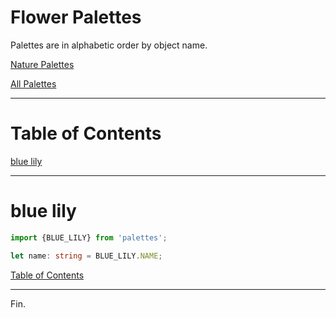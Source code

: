 <!--suppress JSUnresolvedLibraryURL -->

# Flower Palettes

Palettes are in alphabetic order by object name.

[Nature Palettes](../nature-palettes.md)

[All Palettes](../../all-palettes.md)

----

# Table of Contents

[blue lily](#blue-lily)

----

# blue lily

<!-- Coolors Palette Widget -->
<script src="https://coolors.co/palette-widget/widget.js"></script>
<script data-id="05684644562469574">new CoolorsPaletteWidget("05684644562469574", ["f0f3f4","fafeff","7dced8","1d90af","3b2212"],"blue lily"); </script>

````typescript
import {BLUE_LILY} from 'palettes';

let name: string = BLUE_LILY.NAME;
````

[Table of Contents](#table-of-contents)

----

Fin.
